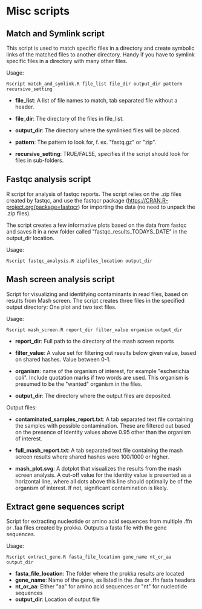 # Misc scripts

## Match and Symlink script
This script is used to match specific files in a directory and create symbolic links of the matched files to another directory. Handy if you have to symlink specific files in a directory with many other files.

Usage:

```
Rscript match_and_symlink.R file_list file_dir output_dir pattern 
recursive_setting
```

- **file_list**: A list of file names to match, tab separated file without a header.

- **file_dir**: The directory of the files in file_list.

- **output_dir**: The directory where the symlinked files will be placed.

- **pattern**: The pattern to look for, f. ex. "fastq.gz" or "zip".

- **recursive_setting**: TRUE/FALSE, specifies if the script should look 
for files in sub-folders.

## Fastqc analysis script
R script for analysis of fastqc reports. The script relies on the .zip
files created by fastqc, and use the fastqcr package
(https://CRAN.R-project.org/package=fastqcr) for importing the data (no
need to unpack the .zip files).

The script creates a few informative plots based on the data from fastqc
and saves it in a new folder called "fastqc_results_TODAYS_DATE" in the
output_dir location.

Usage:

```
Rscript fastqc_analysis.R zipfiles_location output_dir
```

## Mash screen analysis script

Script for visualizing and identifying contaminants in read files, based on results from Mash screen. 
The script creates three files in the specified output directory: One plot and two text files. 

Usage:

```
Rscript mash_screen.R report_dir filter_value organism output_dir
```

- **report_dir**: Full path to the directory of the mash screen reports

- **filter_value**: A value set for filtering out results below given 
value, based on shared hashes. Value between 0-1.

- **organism**: name of the organism of interest, for example 
"escherichia coli". Include quotation marks if two words are used. This organism is presumed to be the "wanted" organism in the files.

- **output_dir**: The directory where the output files are deposited.


Output files:

- **contaminated_samples_report.txt**: A tab separated text file 
containing the samples with possible contamination. These are filtered 
out based on the presence of Identity values above 0.95 other than the 
organism of interest.

- **full_mash_report.txt**: A tab separated text file containing the 
mash screen results where shared hashes were 100/1000 or higher. 

- **mash_plot.svg**: A dotplot that visualizes the results from the mash 
screen analysis. A cut-off value for the identity value is presented as 
a horizontal line, where all dots above this line should optimally be of 
the organism of interest. If not, significant contamination is likely.

## Extract gene sequences script
Script for extracting nucleotide or amino acid sequences from multiple 
.ffn or .faa files created by prokka. Outputs a fasta file with the gene 
sequences.

Usage:
```
Rscript extract_gene.R fasta_file_location gene_name nt_or_aa output_dir
```
- **fasta_file_location**: The folder where the prokka results are located
- **gene_name**: Name of the gene, as listed in the .faa or .ffn fasta headers
- **nt_or_aa**: Either "aa" for amino acid sequences or "nt" for nucleotide sequences
- **output_dir**: Location of output file
